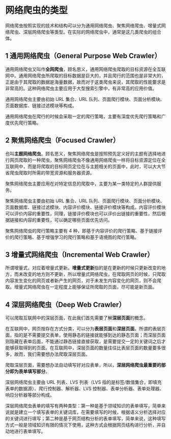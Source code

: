 # 网络爬虫的类型

网络爬虫按照实现的技术和结构可以分为通用网络爬虫、聚焦网络爬虫、增量式网络爬虫、深层网络爬虫等类型。在实际的网络爬虫中，通常是这几类爬虫的组合体。

## 1 通用网络爬虫（General Purpose Web Crawler）

通用网络爬虫又叫作**全网爬虫**，顾名思义，通用网络爬虫爬取的目标资源在全互联网中。通用网络爬虫所爬取的目标数据是巨大的，并且爬行的范围也是非常大的，正是由于其爬取的数据是海量数据，故而对于这类爬虫来说，其爬取的性能要求是非常高的。这种网络爬虫主要应用于大型搜索引擎中，有非常高的应用价值。

通用网络爬虫主要由初始 URL 集合、URL 队列、页面爬行模块、页面分析模块、页面数据库、链接过滤模块等构成。

通用网络爬虫在爬行的时候会采取一定的爬行策略，主要有深度优先爬行策略和广度优先爬行策略。

## 2 聚焦网络爬虫（Focused Crawler）

也叫**主题网络爬虫**。顾名思义，聚焦网络爬虫是按照预先定义好的主题有选择地进行网页爬取的一种爬虫，聚焦网络爬虫不像通用网络爬虫一样将目标资源定位在全互联网中，而是将爬取的目标网页定位在与主题相关的页面中，此时，可以大大节省爬虫爬取时所需的带宽资源和服务器资源。

聚焦网络爬虫主要应用在对特定信息的爬取中，主要为某一类特定的人群提供服务。

聚焦网络爬虫主要由初始 URL 集合、URL 队列、页面爬行模块、页面分析模块、页面数据库、链接过滤模块、内容评价模块、链接评价模块等构成。内容评价模块可以评价内容的重要性，同理，链接评价模块也可以评价出链接的重要性，然后根据链接和内容的重要性，可以确定哪些页面优先访问。

聚焦网络爬虫的爬行策略主要有 4 种，即基于内容评价的爬行策略、基于链接评价的爬行策略、基于增强学习的爬行策略和基于语境图的爬行策略。

## 3 增量式网络爬虫（Incremental Web Crawler）

所谓增量式，对应着增量式更新。**增量式更新**指的是在更新的时候只更新改变的地方，而未改变的地方则不更新，所以增量式网络爬虫，在爬取网页的时候，只爬取内容发生变化的网页或者新产生的网页，对于未发生内容变化的网页，则不会爬取。增量式网络爬虫在一定程度上能够保证所爬取的页面，尽可能是新页面。

## 4 深层网络爬虫（Deep Web Crawler）

可以爬取互联网中的深层页面，在此我们首先需要了解**深层页面**的概念。

在互联网中，网页按存在方式分类，可以分为**表层页面**和**深层页面**。所谓的表层页面，指的是不需要提交表单，使用静态的链接就能够到达的静态页面；而深层页面则隐藏在表单后面，不能通过静态链接直接获取，是需要提交一定的关键词之后才能够获取得到的页面。在互联网中，深层页面的数量往往比表层页面的数量要多很多，故而，我们需要想办法爬取深层页面。

爬取深层页面，需要想办法自动填写好对应表单，所以，**深层网络爬虫最重要的部分即为表单填写部分**。

深层网络爬虫主要由 URL 列表、LVS 列表（LVS 指的是标签/数值集合，即填充表单的数据源）、爬行控制器、解析器、LVS 控制器、表单分析器、表单处理器、响应分析器等部分构成。

深层网络爬虫表单的填写有两种类型：第一种是基于领域知识的表单填写，简单来说就是建立一个填写表单的关键词库，在需要填写的时候，根据语义分析选择对应的关键词进行填写；第二种是基于网页结构分析的表单填写，简单来说，这种填写方式一般是领域知识有限的情况下使用，这种方式会根据网页结构进行分析，并自动地进行表单填写。